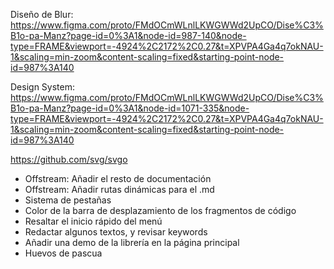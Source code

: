 Diseño de Blur:
https://www.figma.com/proto/FMdOCmWLnlLKWGWWd2UpCO/Dise%C3%B1o-pa-Manz?page-id=0%3A1&node-id=987-140&node-type=FRAME&viewport=-4924%2C2172%2C0.27&t=XPVPA4Ga4q7okNAU-1&scaling=min-zoom&content-scaling=fixed&starting-point-node-id=987%3A140

Design System:
https://www.figma.com/proto/FMdOCmWLnlLKWGWWd2UpCO/Dise%C3%B1o-pa-Manz?page-id=0%3A1&node-id=1071-335&node-type=FRAME&viewport=-4924%2C2172%2C0.27&t=XPVPA4Ga4q7okNAU-1&scaling=min-zoom&content-scaling=fixed&starting-point-node-id=987%3A140

https://github.com/svg/svgo

- Offstream: Añadir el resto de documentación
- Offstream: Añadir rutas dinámicas para el .md
- Sistema de pestañas
- Color de la barra de desplazamiento de los fragmentos de código
- Resaltar el inicio rápido del menú
- Redactar algunos textos, y revisar keywords
- Añadir una demo de la librería en la página principal
- Huevos de pascua
